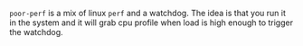 `poor-perf` is a mix of linux `perf` and a watchdog. The idea is that you run it in the system and it will grab cpu profile when load is high enough to trigger the watchdog.
